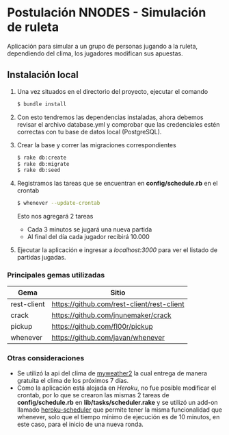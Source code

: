 # Postulación NNODES - Simulación de ruleta

Aplicación para simular a un grupo de personas jugando a la ruleta, dependiendo del clima, los jugadores modifican sus apuestas.

 ## Instalación local

1. Una vez situados en el directorio del proyecto, ejecutar el comando

    ```sh
    $ bundle install
    ```
2. Con esto tendremos las dependencias instaladas, ahora debemos revisar el archivo database.yml y comprobar que las credenciales estén correctas con tu base de datos local (PostgreSQL).
3. Crear la base y correr las migraciones correspondientes
    ```sh
    $ rake db:create
    $ rake db:migrate
    $ rake db:seed
    ```

4. Registramos las tareas que se encuentran en **config/schedule.rb** en el crontab
    ```sh
    $ whenever --update-crontab
    ```
    Esto nos agregará 2 tareas
    - Cada 3 minutos se jugará una nueva partida
    - Al final del día cada jugador recibirá 10.000
    

5. Ejecutar la aplicación e ingresar a *localhost:3000* para ver el listado de partidas jugadas.
### Principales gemas utilizadas
| Gema | Sitio |
| ------ | ------ |
| rest-client | https://github.com/rest-client/rest-client |
| crack | https://github.com/jnunemaker/crack |
| pickup | https://github.com/fl00r/pickup|
| whenever | https://github.com/javan/whenever |

### Otras consideraciones

- Se utilizó la api del clima de [myweather2](http://www.myweather2.com/developer/) la cual entrega de manera gratuita el clima de los próximos 7 días.
- Como la aplicación está alojada en _Heroku_, no fue posible modificar el crontab, por lo que se crearon las mismas 2 tareas de **config/schedule.rb** en **lib/tasks/scheduler.rake** y se utilizó un add-on llamado [heroku-scheduler](https://devcenter.heroku.com/articles/scheduler) que permite tener la misma funcionalidad que whenever, solo que el tiempo mínimo de ejecución es de 10 minutos, en este caso, para el inicio de una nueva ronda.
